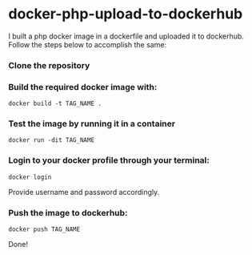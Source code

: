 # docker-php-upload-to-dockerhub

I built a php docker image in a dockerfile and uploaded it to dockerhub.
Follow the steps below to accomplish the same:

### Clone the repository

### Build the required docker image with:
```
docker build -t TAG_NAME .
```
### Test the image by running it in a container
```
docker run -dit TAG_NAME
```

### Login to your docker profile through your terminal:
```
docker login
```
Provide username and password accordingly.

### Push the image to dockerhub:
```
docker push TAG_NAME
```

Done!
